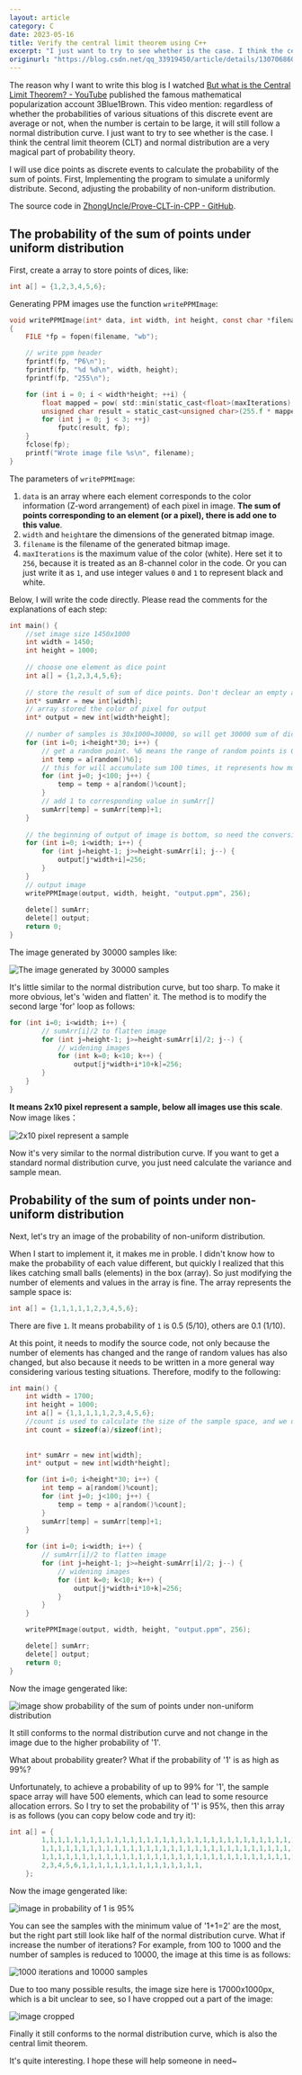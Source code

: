 ```yaml
---
layout: article
category: C
date: 2023-05-16
title: Verify the central limit theorem using C++
excerpt: "I just want to try to see whether is the case. I think the central limit theorem (CLT) and normal distribution are a very magical part of probability theory. I will use dice points as discrete events to calculate the probability of the sum of points. First, Implementing the program to simulate a uniformly distribute. Second, adjusting the probability of non-uniform distribution."
originurl: "https://blog.csdn.net/qq_33919450/article/details/130706860"
---
```

The reason why I want to write this blog is I watched [But what is the Central Limit Theorem? - YouTube](https://www.youtube.com/watch?v=zeJD6dqJ5lo) published the famous mathematical popularization account 3Blue1Brown. This video mention: regardless of whether the probabilities of various situations of this discrete event are average or not, when the number is certain to be large, it will still follow a normal distribution curve. I just want to try to see whether is the case. I think the central limit theorem (CLT) and normal distribution are a very magical part of probability theory.

I will use dice points as discrete events to calculate the probability of the sum of points. First, Implementing the program to simulate a uniformly distribute. Second, adjusting the probability of non-uniform distribution. 

The source code in [ZhongUncle/Prove-CLT-in-CPP - GitHub](https://github.com/ZhongUncle/Prove-CLT-in-CPP).

## The probability of the sum of points under uniform distribution
First, create a array to store points of dices, like:

```c
int a[] = {1,2,3,4,5,6};
```

Generating PPM images use the function `writePPMImage`:

```c
void writePPMImage(int* data, int width, int height, const char *filename, int maxIterations)
{
    FILE *fp = fopen(filename, "wb");

    // write ppm header
    fprintf(fp, "P6\n");
    fprintf(fp, "%d %d\n", width, height);
    fprintf(fp, "255\n");

    for (int i = 0; i < width*height; ++i) {
        float mapped = pow( std::min(static_cast<float>(maxIterations), static_cast<float>(data[i])) / 256.f, .5f);
        unsigned char result = static_cast<unsigned char>(255.f * mapped);
        for (int j = 0; j < 3; ++j)
            fputc(result, fp);
    }
    fclose(fp);
    printf("Wrote image file %s\n", filename);
}
```

The parameters of `writePPMImage`:
1. `data` is an array where each element corresponds to the color information (Z-word arrangement) of each pixel in image. **The sum of points corresponding to an element (or a pixel), there is add one to this value**.
2. `width` and `height`are the dimensions of the generated bitmap image.
3. `filename` is the filename of the generated bitmap image.
4. `maxIterations` is the maximum value of the color (white). Here set it to `256`, because it is treated as an 8-channel color in the code. Or you can just write it as `1`, and use integer values `0` and `1` to represent black and white.

Below, I will write the code directly. Please read the comments for the explanations of each step:

```c
int main() {
	//set image size 1450x1000
    int width = 1450;
    int height = 1000;
    
    // choose one element as dice point 
    int a[] = {1,2,3,4,5,6};
    
    // store the result of sum of dice points. Don't declear an empty array here, because some compiler will set empty elements to "strange" value and run in error (C compiler will set 0 default)
    int* sumArr = new int[width];
    // array stored the color of pixel for output
    int* output = new int[width*height];
	
    // number of samples is 30x1000=30000, so will get 30000 sum of dice points
    for (int i=0; i<height*30; i++) {
    	// get a random point. %6 means the range of random points is 0~5, corresponding length of a[]
        int temp = a[random()%6];
        // this for will accumulate sum 100 times, it represents how much dice points add together.=
        for (int j=0; j<100; j++) {
            temp = temp + a[random()%count];
        }
	    // add 1 to corresponding value in sumArr[]
	    sumArr[temp] = sumArr[temp]+1;
    }
	    
	// the beginning of output of image is bottom, so need the conversion
	for (int i=0; i<width; i++) {
	    for (int j=height-1; j>=height-sumArr[i]; j--) {
	        output[j*width+i]=256;
	    }
	}
	// output image
	writePPMImage(output, width, height, "output.ppm", 256);
	
	delete[] sumArr;
	delete[] output;
	return 0;
}
```

The image generated by 30000 samples like:

![The image generated by 30000 samples](/assets/images/0ab6001312674f5584344e66805e9ed6.jpeg)

It's little similar to the normal distribution curve, but too sharp. To make it more obvious, let's 'widen and flatten' it. The method is to modify the second large 'for' loop as follows:

```c
for (int i=0; i<width; i++) {
        // sumArr[i]/2 to flatten image
        for (int j=height-1; j>=height-sumArr[i]/2; j--) {
            // widening images
            for (int k=0; k<10; k++) {
                output[j*width+i*10+k]=256;
        }
    }
}
```
**It means 2x10 pixel represent a sample, below all images use this scale**. Now image likes：

![2x10 pixel represent a sample](/assets/images/d515e45655d847828bad030152d625cc.jpeg)

Now it's very similar to the normal distribution curve. If you want to get a standard normal distribution curve, you just need calculate the variance and sample mean.

## Probability of the sum of points under non-uniform distribution
Next, let's try an image of the probability of non-uniform distribution. 

When I start to implement it, it makes me in proble. I didn't know how to make the probability of each value different, but quickly I realized that this likes catching small balls (elements) in the box (array). So just modifying the number of elements and values in the array is fine. The array represents the sample space is:

```c
int a[] = {1,1,1,1,1,2,3,4,5,6};
```

There are five `1`. It means probability of `1` is 0.5 (5/10), others are 0.1 (1/10).

At this point, it needs to modify the source code, not only because the number of elements has changed and the range of random values has also changed, but also because it needs to be written in a more general way considering various testing situations. Therefore, modify to the following:

```c
int main() {
    int width = 1700;
    int height = 1000;
    int a[] = {1,1,1,1,1,2,3,4,5,6};
    //count is used to calculate the size of the sample space, and we don't need to manually modify
    int count = sizeof(a)/sizeof(int);
    
    
    int* sumArr = new int[width];
    int* output = new int[width*height];

    for (int i=0; i<height*30; i++) {
        int temp = a[random()%count];
        for (int j=0; j<100; j++) {
            temp = temp + a[random()%count];
        }
        sumArr[temp] = sumArr[temp]+1;
    }
    
    for (int i=0; i<width; i++) {
        // sumArr[i]/2 to flatten image
        for (int j=height-1; j>=height-sumArr[i]/2; j--) {
            // widening images
            for (int k=0; k<10; k++) {
                output[j*width+i*10+k]=256;
            }
        }
    }

    writePPMImage(output, width, height, "output.ppm", 256);

    delete[] sumArr;
    delete[] output;
    return 0;
}
```

Now the image gengerated like:

![image show probability of the sum of points under non-uniform distribution](/assets/images/24241094ec84457490b1394f7396b8a4.jpeg)

It still conforms to the normal distribution curve and not change in the image due to the higher probability of '1'.

What about probability greater? What if the probability of '1' is as high as 99%?

Unfortunately, to achieve a probability of up to 99% for '1', the sample space array will have 500 elements, which can lead to some resource allocation errors. So I try to set the probability of '1' is 95%, then this array is as follows (you can copy below code and try it):

```c
int a[] = {
       	1,1,1,1,1,1,1,1,1,1,1,1,1,1,1,1,1,1,1,1,1,1,1,1,1,1,1,1,1,1,1,1,1,1,1,1,1,1,1,1,1,1,1,1,1,1,1,1,1,1,1,1,1,1,1,1,1,1,1,1,1,1,1,1,1,1,1,1,1,1,1,1,1,1,1,1,1,1,1,1,    //#'1' = 40
        1,1,1,1,1,1,1,1,1,1,1,1,1,1,1,1,1,1,1,1,1,1,1,1,1,1,1,1,1,1,1,1,1,1,1,1,1,1,1,1,1,1,1,1,1,1,1,1,1,1,1,1,1,1,1,1,1,1,1,1,1,1,1,1,1,1,1,1,1,1,1,1,1,1,1,1,1,1,1,1,    //#'1' = 40
        1,1,1,1,1,1,1,1,1,1,1,1,1,1,1,1,1,1,1,1,1,1,1,1,1,1,1,1,1,1,1,1,1,1,1,1,1,1,1,1,1,1,1,1,1,1,1,1,1,1,1,1,1,1,1,1,1,1,1,1,1,1,1,1,1,1,1,1,1,1,1,1,1,1,1,1,1,1,1,1,    //#'1' = 40
        2,3,4,5,6,1,1,1,1,1,1,1,1,1,1,1,1,1,1,1,                          //#'1' = 15
    };
```

Now the image gengerated like:

![image in probability of 1 is 95%](/assets/images/51dce0d54ee0491cbf57b99f6acdc24a.jpeg)

You can see the samples with the minimum value of '1+1=2' are the most, but the right part still look like half of the normal distribution curve. What if increase the number of iterations? For example, from 100 to 1000 and the number of samples is reduced to 10000, the image at this time is as follows:

![1000 iterations and 10000 samples](/assets/images/7f03e7b0b2764a908d29aab45a2c8d0b.jpeg)

Due to too many possible results, the image size here is 17000x1000px, which is a bit unclear to see, so I have cropped out a part of the image:

![image cropped](/assets/images/464e02a09ffd4537b988153f9c32c782.jpeg)

Finally it still conforms to the normal distribution curve, which is also the central limit theorem.

It's quite interesting. I hope these will help someone in need~